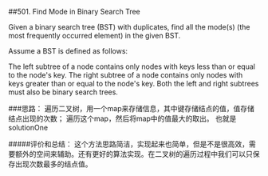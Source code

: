##501. Find Mode in Binary Search Tree

Given a binary search tree (BST) with duplicates, find all the mode(s) (the most frequently occurred element) in the given BST.

Assume a BST is defined as follows:

The left subtree of a node contains only nodes with keys less than or equal to the node's key.
The right subtree of a node contains only nodes with keys greater than or equal to the node's key.
Both the left and right subtrees must also be binary search trees.

###思路：
遍历二叉树，用一个map来存储信息，其中键存储结点的值，值存储结点出现的次数；
遍历这个map，然后将map中的值最大的取出。
也就是solutionOne

#####评价和总结：
这个方法思路简洁，实现起来也简单，但是不是很高效，需要额外的空间来辅助。还有更好的算法实现。在二叉树的遍历过程中我们可以只保存出现次数最多的结点值。


